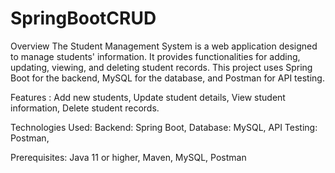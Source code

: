 # SpringBootCRUD
Overview
The Student Management System is a web application designed to manage students' information. It provides functionalities for adding, updating, viewing, and deleting student records. This project uses Spring Boot for the backend, MySQL for the database, and Postman for API testing.

Features :
Add new students,
Update student details,
View student information,
Delete student records.

Technologies Used:
Backend: Spring Boot,
Database: MySQL,
API Testing: Postman,

Prerequisites:
Java 11 or higher,
Maven,
MySQL,
Postman
